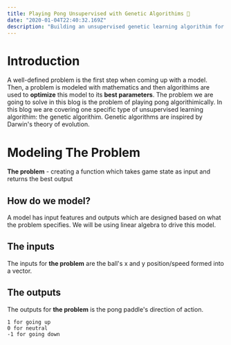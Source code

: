 ```yaml
---
title: Playing Pong Unsupervised with Genetic Algorithims 🧬
date: "2020-01-04T22:40:32.169Z"
description: "Building an unsupervised genetic learning algorithim for video games in python (pong)."
---
```


# Introduction 

A well-defined problem is the first step when coming up with a model.
Then, a problem is modeled with mathematics and then algorithims are used to **optimize** this model to its **best parameters**. 
The problem we are going to solve in this blog is the problem of playing pong algorithimically. 
In this blog we are covering one specific type of unsupervised learning algorithim: the genetic algorithim.
Genetic algorithms are inspired by Darwin's theory of evolution. 

# Modeling The Problem
**The problem** - creating a function which takes game state as input and returns the best output
## How do we model?
A model has input features and outputs which are designed based on what the problem specifies. We will be using linear algebra to drive this model.

## The inputs
The inputs for **the problem** are the ball's x and y position/speed formed into a vector.

## The outputs
The outputs for **the problem** is the pong paddle's direction of action.
```
1 for going up
0 for neutral
-1 for going down
```

